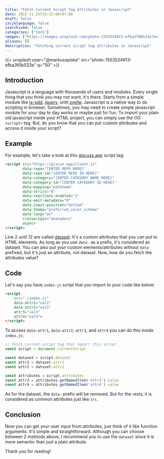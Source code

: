 ```yaml
---
title: "Fetch Current Script Tag Attributes in Javascript"
date: 2022-11-25T19:23:00+07:00
draft: false
iscjklanguage: false
isarchived: false
categories: ["tech"]
images: ["https://images.unsplash.com/photo-1553524913-efba3f0b533e?w=1920&q=50"]
aliases: []
description: "fetching current script tag attributes in Javasvript"
---
```


{{< unsplash user="@markusspiske" src="photo-1553524913-efba3f0b533e" q="50" >}}

## Introduction

Javascript is a language with thousands of users and modules. Every single thing that you think you may not want, it's there. Starts from a simple module like [is-odd](https://www.npmjs.com/package/is-odd), [jquery](https://www.npmjs.com/package/jquery), until [svelte](https://www.npmjs.com/package/svelte). Javascript is a native way to do scripting in browser. Sometimes, you may need to create simple javascript module for your day to day works or maybe just for fun. To import your plain old javascript inside your HTML project, you can simply use the OG `<script>` tag. But, do you know that you can put custom attributes and access it inside your script?

## Example

For example, let's take a look at this [giscuss.app](https://giscus.app/) script tag:

```html
<script src="https://giscus.app/client.js"
        data-repo="[ENTER REPO HERE]"
        data-repo-id="[ENTER REPO ID HERE]"
        data-category="[ENTER CATEGORY NAME HERE]"
        data-category-id="[ENTER CATEGORY ID HERE]"
        data-mapping="pathname"
        data-strict="0"
        data-reactions-enabled="1"
        data-emit-metadata="0"
        data-input-position="bottom"
        data-theme="preferred_color_scheme"
        data-lang="en"
        crossorigin="anonymous"
        async>
</script>
```

Line 2 until 12 are called [dataset](https://developer.mozilla.org/en-US/docs/Web/API/HTMLElement/dataset). It's a custom attributes that you can put to HTML elements. As long as you use `data-` as a prefix, it's considered as dataset. You can also put your custom elements/attributes without `data-` prefixed, but it's just an attribute, not dataset. Now, how do you fetch the attributes value?

## Code

Let's say you have `index.js` script that you import to your code like below:

```html
<script
    src="./index.js"
    data-attr1="val1"
    data-attr2="val2"
    attr3="val3"
    attr4="val4">
</script>
```

To access `data-attr1`, `data-attr2`, `attr3`, and `attr4` you can do this inside `index.js`:

```javascript
// fetch current script tag that import this script
const script = document.currentScript

const dataset = script.dataset
const attr1 = dataset.attr1
const attr2 = dataset.attr2

const attributes = script.attributes
const attr3 = attributes.getNamedItem('attr3').value
const attr4 = attributes.getNamedItem('attr4').value
```

As for the dataset, the `data-` prefix will be removed. But for the rests, it is considered as common attributes just like `src`.

## Conclusion

Now you can get your user input from attributes, just think of it like function arguments. It's simple and straightforward. Although you can choose between 2 methods above, I recommend you to use the `dataset` since it is more semantic than just a plain attribute.

Thank you for reading!
